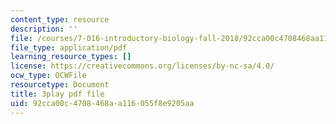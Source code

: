 ```yaml
---
content_type: resource
description: ''
file: /courses/7-016-introductory-biology-fall-2018/92cca00c4708468aa116055f8e9205aa_6rOvXGoXoJc.pdf
file_type: application/pdf
learning_resource_types: []
license: https://creativecommons.org/licenses/by-nc-sa/4.0/
ocw_type: OCWFile
resourcetype: Document
title: 3play pdf file
uid: 92cca00c-4708-468a-a116-055f8e9205aa
---
```

